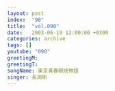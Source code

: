 ```yaml
---
layout: post
index:  "90"
title:  "vol.090"
date:   2003-06-19 12:00:00 +0300
categories: archive
tags: []
youtube: "090"
greetingM: 
greetingT: 
songName: 東京青春朝焼物語
singer: 長渕剛
---
```

